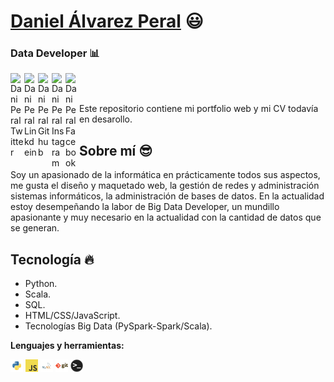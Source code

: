  # <a href="https://linkedin.com/in/daniel-%C3%A1lvarez-peral-aba5811b4">Daniel Álvarez Peral</a> :smiley: 
 ### Data Developer 📊
 
 <a href="https://twitter.com/DaniPeral15">
  <img align="left" alt="Dani Peral Twitter" width="22px" src="https://cdn.jsdelivr.net/npm/simple-icons@v3/icons/twitter.svg" />
</a>
<a href="https://linkedin.com/in/daniel-%C3%A1lvarez-peral-aba5811b4">
  <img align="left" alt="Dani Peral Linkdein" width="22px" src="https://cdn.jsdelivr.net/npm/simple-icons@v3/icons/linkedin.svg" />
</a>
<a href="https://github.com/danialvarezperal">
  <img align="left" alt="Dani Peral Github" width="22px" src="https://cdn.jsdelivr.net/npm/simple-icons@v3/icons/github.svg" />
</a>
<a href="https://instagram.com/daniperal15?igshid=NGExMml2YTkyZg==">
  <img align="left" alt="Dani Peral Instagram" width="22px" src="https://cdn.jsdelivr.net/npm/simple-icons@v3/icons/instagram.svg" />
</a>
<a href="https://www.facebook.com/">
  <img align="left" alt="Dani Peral Facebook" width="22px" src="https://cdn.jsdelivr.net/npm/simple-icons@v3/icons/facebook.svg" />
</a>
<br/>
<br/>

Este repositorio contiene mi portfolio web y mi CV todavía en desarollo.

## Sobre mí :sunglasses:
Soy un apasionado de la informática en prácticamente todos sus aspectos, me gusta el diseño y maquetado web, la gestión de redes y administración sistemas informáticos, la administración de bases de datos. En la actualidad estoy desempeñando la labor de Big Data Developer, un mundillo apasionante y muy necesario en la actualidad con la cantidad de datos que se generan.
## Tecnología :fire:
- Python.
- Scala.
- SQL.
- HTML/CSS/JavaScript.
- Tecnologías Big Data (PySpark-Spark/Scala).

**Lenguajes y herramientas:**  

<code><img height="20" src="https://raw.githubusercontent.com/github/explore/80688e429a7d4ef2fca1e82350fe8e3517d3494d/topics/python/python.png"></code>
<code><img height="20" src="https://raw.githubusercontent.com/github/explore/80688e429a7d4ef2fca1e82350fe8e3517d3494d/topics/javascript/javascript.png"></code>
<code><img height="20" src="https://raw.githubusercontent.com/github/explore/80688e429a7d4ef2fca1e82350fe8e3517d3494d/topics/mysql/mysql.png"></code>
<code><img height="20" src="https://raw.githubusercontent.com/github/explore/80688e429a7d4ef2fca1e82350fe8e3517d3494d/topics/git/git.png"></code>
<code><img height="20" src="https://raw.githubusercontent.com/github/explore/80688e429a7d4ef2fca1e82350fe8e3517d3494d/topics/terminal/terminal.png"></code>


</div>
